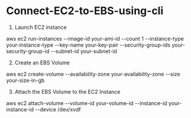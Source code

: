 # Connect-EC2-to-EBS-using-cli
1. Launch EC2 instance

aws ec2 run-instances --image-id your-ami-id --count 1 --instance-type your-instance-type --key-name your-key-pair --security-group-ids your-security-group-id --subnet-id your-subnet-id

2. Create an EBS Volume

aws ec2 create-volume --availability-zone your-availability-zone --size your-size-in-gb

3. Attach the EBS Volume to the EC2 Instance

aws ec2 attach-volume --volume-id your-volume-id --instance-id your-instance-id --device /dev/xvdf
